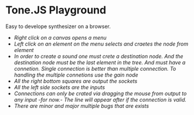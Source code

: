 # Tone.JS Playground

Easy to develope synthesizer on a browser.

 - *Right click on a canvas opens a menu*
 - *Left click on an element on the menu selects and craetes the node from element*
 - *In order to create a sound one must crete a destination node. And the destination node must be the last element in the tree. And must have a connetion. Single connection is better than multiple connection. To handling the multiple connetions use the gain node*
 - *All the right bottom squares are output the sockets*
 - *All the left side sockets are the inputs*
 - *Connections can only be crated via dragging the mouse from output to any input -for now.- The line will appear after if the connection is valid.*
 - *There are minor and major multiple bugs that are exists* 


